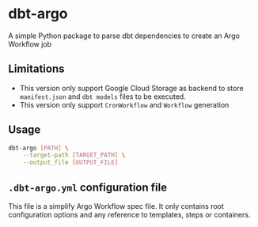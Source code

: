 # dbt-argo

A simple Python package to parse dbt dependencies to create an Argo Workflow job

## Limitations

- This version only support Google Cloud Storage as backend to store `manifest.json` and `dbt models` files to be executed.
- This version only support `CronWorkflow` and `Workflow` generation

## Usage

```sh
dbt-argo [PATH] \
    --target-path [TARGET_PATH] \
    --output_file [OUTPUT_FILE]
```
## `.dbt-argo.yml` configuration file

This file is a simplify Argo Workflow spec file. It only contains root configuration options and any reference to templates, steps or containers.